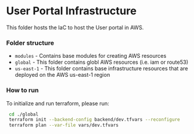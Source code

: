# User Portal Infrastructure

This folder hosts the  IaC to host the User portal in AWS. 

### Folder structure
* `modules` - Contains base modules for creating AWS resources
* `global` - This folder contains globl AWS resources (i.e. iam or route53) 
* `us-east-1` - This folder contains base infrastructure resources that are deployed on the AWS us-east-1 region 




### How to run
To initialize and run terraform, please run: 
```bash
 cd ./global
 terraform init --backend-config backend/dev.tfvars --reconfigure
 terraform plan --var-file vars/dev.tfvars
```
